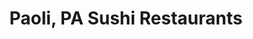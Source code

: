 ---
layout: city
title: Paoli, PA Sushi Restaurants
permalink: /pennsylvania/paoli/
stateAbbr: PA
stateName: Pennsylvania
cityName: Paoli

---
